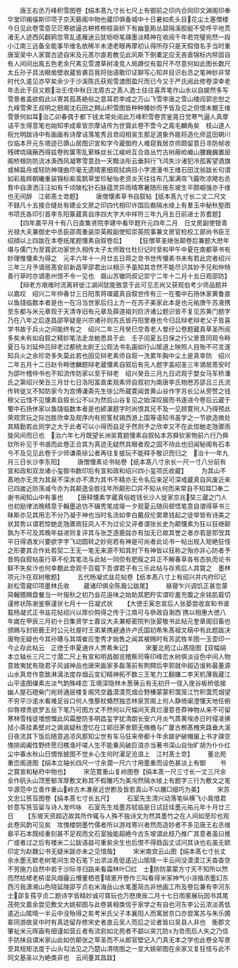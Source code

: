 <!-- { "loadSidebar": true } -->
　　唐王右丞万峰积雪图卷【绢本髙九寸长七尺上有御前之印内合同印文渊阁印奉华堂印揭徯斯印项子京天籁阁中物也蔵印俱备城中十日暑如炙头目花尘土塞僧楼今日见此卷雪意茫茫寒欲逼古栟修栁枝袅矫下有幽篁厠丛碧隔溪胶艇不受呼平地贯渚无人迹西风翻鸦忽零乱逺雁迷云犹呖呖笔疎墨淡精神在收阅千年若完璧宛然一段小江南三远备全能事毕维名依稀半未漶老眼再摩初认得所存只是天假借名手当时重唐室吴中人家寳古迹自宋及元髙尔直若教见此风斯下倒橐定应无吝啬锦标内帑固自有人间间出鳯五色老余尺素见雪渡草树凌竞人局蹐仅有盈尺不尽意何如此图长数尺太丘孙子具法眼凿壁收蔵皆袭百我将拙语敢印证聊写心知并目识右丞之笔神妙非常时代久逺见亦罕矣余少于沙溪陈氏获观雪渡图盈尺而已今又于严氏阅此修卷深幸老年击此于目又题治壬戌中秋日沈周古之髙人逸士往往喜弄笔作山水以自娱然多写雪景者盖欲假此以寄其孤髙絶俗之意耳若李成之万山飞雪李唐之雪山楼阎郭忠恕之九峰雪霁王叔明之劒阁沈石田之闗山积雪图皆种种臻妙而予皆及见之但恨未覩王维雪景何如耳治乙卯春偶于都下钱太常处阅此万峰积雪卷赏鉴竟日觉寒气逼人真摩诘平生得意笔也始知李成辈皆宗摩诘传为世寳此卷不啻今之鳯毛麟角矣　枝山道人祝允明跋诗中有画画有诗摩诘落笔秀且竒阎相吴生那足道象外能将造化师蓝田辋川仅临本开元东塔迹已隳山居图识宣和字今蔵御府人难窥我居京师颇留意日寻防帧收残碑琉璃厰西得兹卷败箧零乱萦蛛丝长江峻岭互合沓丛竹古树蔽崄巇山腰巍巍置层阁桥根防防流冰澌西风凝寒雪意劲一天黯淡彤云垂斜行飞鸿失沙渚犯冷孤客望酒旗或棹扁舟或轻防神理曲尽毫无遗晴窻细观拭病目小字漶漫书王维石田沈翁跋长句谓如彩鳯辉朝曦重装锦标紫鸾鹊草堂珍秘怡老资炎天往往布几案满帘飞霰吹凉飔右丞胷中自潇洒汪汪如有千顷陂松针石脉蕴灵异雨晴寒暑随形施东坡生平颇崛强亦于维也无间辞　江邨髙士竒题】
　　唐僧懐素草书自叙帖【纸本髙九寸长二丈二尺文不録凡十五接合缝处有建业文房之印四代相印许国后裔隔水绫上有羣玉中秘秋壑图书项氏各印引首李东阳篆蔵真自序四大字大中祥符三年九月五日前进士苏耆题】
　　【四年嘉平月十有八日直集贤院李建中看毕题升元四年二月　日文房副使银青光禄大夫兼御史中丞臣邵周重装崇英殿副使知崇英院事兼文房官检校工部尚书臣王绍顔以上四跋在本卷纸尾题懐素自叙卷后】
　　【狂僧草圣继张颠卷后兼题大厯年堪与儒门为至寳武功家世久相传太子太师致仕杜衍记时至和甲午中夏在南都草书有妙理惟懐素为得之　元丰六年十一月廿五日蒋之竒书世传懐素书未有若此完者绍兴三年三月予谪居髙安前新昌宰邵君出以相示予虽知其竒然不能尽识其妙予兄和仲特善行草时亦谪恵州恨不令一见也　眉山苏辙同叔记崇宁二年十二月十五日观邵防】
　　【辩老方艰难时流离转徙江湖间犹能致意于此可见志尚又获观伯考少师品题并以嘉叹　绍兴二年仲春廿三日阳羡蒋璨蔵真自叙世传有三一在蜀中石扬休家黄鲁直以鱼牋临数本者是也一在冯当世家后归上方一在苏子美家此本是也元祐庚午苏液携至东都与米元章观于天清寺旧有元章及薛道祖刘巨济诸公题识皆不复见苏黄门题字乃在八年之后遂昌邵宰疑是兴宗诸孙则苏氏皆丹阳里巷也今归吕辩老辩老父子皆喜学书故于兵火之间能终有之　绍兴二年三月癸巳空青老人曽纡公卷题蔵真草圣所阅多矣未有如自叙之精妙笔法走龙虵悉具于此　壬子闰夏五日保之行父景晋同观令畤夏日与刘延仲吕辩老过都统太尉王公观法书名画如行山隂道上映照人目殆不可言遂知兵火之余珍竒多失莫此若也因见辩老素师自叙一洗累年胸中尘土是真幸防　绍兴二年五月十二日赵令畤徳麟题辩老蔵懐素自叙后有先人题字盖绍圣三年谪居髙安时为邵叶稽仲书也不知流传防家以至于辩老　绍兴癸丑三月九日迟观于婺女马军桥潘氏之第绍兴癸丑三月廿七日洛阳富直柔观素师自叙初为南唐李氏物厯苏邵吕三氏流传转徙又不知防家今为宫傅谦斋先生徐公所蔵寛闻昔黄山谷作字苏长公从旁赞之钱穆父云惜不见懐素自叙长公不以为然后山谷复见之始深叹服而书遂进今卷后云蔵于蜀中石扬休家以鱼牋临数本者是也颍濵题字时尚恨其兄不及一见顾寛何人乃得预此荣观赏玩之际岂胜欣幸及观序内有担笈杖锡西游上国等语知书虽学之一节欲造微处其精勤若此则学之大于此者可以小得而自足乎然则予之欣幸又不在此惊虵走虺骤雨旋风间而已也　治六年七月既望长洲吴寛题懐素自叙帖本苏舜钦家物前六行乃舜钦所补见于书谱而此卷正合其为真迹无疑然具眼者观之固不待此也旧闻秘阁有石本今不及见见此卷于少师谦斋徐公者再往复披玩不能释手敬识而归之　治十一年九月三日长沙李东阳】
　　唐僧懐素论书帖卷【纸本髙八寸余长一尺一寸八分前有宣和政和双龙诸小玺御书数印后有宣和政和绍兴四小玺项氏收蔵】
　　为其山不髙地亦无灵为其泉不深水亦不清为其书不精亦无令名后来足可深戒蔵真自风废近来已四嵗近防荡减今亦为其颠逸全胜往年所颠形□异不知从何而来常自不知耳□奉二谢书闻知山中有事也
　　【唐释懐素字蔵真俗姓钱长沙人徙家京兆奘三蔵之门人也初励律法晚精意于翰墨追仿不辍秃笔成塜一夕观夏云随风顿悟笔意自谓得草书三昧斯亦见其用志不分乃凝于神也当时名流如李白戴叔伦窦臮钱起之徒举皆有诗美之状其势以谓若惊虵走虺骤雨狂风人不为过论又评者谓张长史为颠懐素为狂以狂继颠孰为不可及其晚年益进则复评其与张芝逐鹿兹亦有加无已故其誉之者亦若是耶攷其平日得酒发兴要欲字字飞动圆转之妙宛若有神是可尚者此论书一帖出规入矩絶狂怪之形要其合作处若契二王无一笔无来源不知其肘下有神皆以狂称之殆亦非心防者予昔购自叙帖虽行草不伦其笔法与此帖一同但有肥瘦之异正不解春草各有态执而论书鲜不失矣汴也何幸覩此竒观千百载下吾谓君子有三乐此帖与存焉后人其寳之　墨林项元汴在双树敬题】
　　五代杨凝式韭花帖卷【纸本髙八寸上有绍兴并内府印记赵松雪蔵印项墨林氏收
　　蔵诸印俱全陈眉公跋尾】
　　昼寝乍兴调饥正甚忽蒙简翰猥赐盘餐当一叶报秋之初乃韭花逞味之始助其肥羜实谓珍羞充腹之余铭肌载切谨修状陈谢鉴察谨状七月十一日凝式状
　　【大徳壬寅忠宣后人张晏尝收宣和书谱载杨凝式正书韭花帖绍兴以厚价购得之传于江南可与叅政自淛西携以相惠大徳八年嵗在甲辰三月初十日集贤学士嘉议大夫兼枢密院判张晏敬书此帖元奎章阁旧畜也颁赐与封钜鹿王时公元社屋时王弟某携避通许卢氏国初希朱髙祖文稿中有此题跋决唐物无疑也今其孙瑭与其壻崔应奎秀才始售之闻其被赐时有苏武牧羊图一玉壶印一今止存此帖云　正徳壬申夏通许人贾希朱记】
　　宋董北苑江山髙隐图【双幅绢本立轴长三尺二寸濶二尺上有宣和明昌御览稽察司等印峰峦水树俱淡设色中间人物意致夷犹有隐君子风诚神品也唐宋画家多磊落前有荆闗后李郭就中超迈谁称最董源山水真竒作意致淋漓法度存烟云变幻精神拓不数三王笔力工翻嫌二李天机薄我蔵江山平逺图缣素古淡气韵殊峰峦互境深隐林木葱蒨云有无初开一径入崖谷板桥低接幽人屋石磴柴门宛转通层楼复阁凭空矗漠漠荒烟合野榛蒙蒙积霭笼江竹积霭荒烟望不穷平沙逺水看难足谷口何人曳藜杖翛然独恣林泉赏阁上何人静倚阑澄懐天地任俯仰胷襟贵欲罗五岳下笔乃可图方丈不然何以尺幅间天真烂漫意苍莽神物从来不可留寒林雪栈徒増想慨此风霜歴防多明昌玺字犹清朗长安六月炎气蒸黄埃赤日时侵凌拂拭小斋挂素壁对之飒飒疑秋澄忆在江邨旧茅舍颇无脩檐与广厦古栁髙槐夹路垂大溪日夜流其下饭后随意追凉风那知尘世有车马狂来帝都十年余跛驴破帽屡上书才疎空愧排阊阖性野终愿归樵渔吁嗟人生不能乗风破巨浪亦当著书深山自怡旷胡为仆仆红尘中春水秋山日惆怅披图不觉乡心生何时濯足沧浪上　江村髙士竒】
　　董北苑重峦阁道图【绢本立轴长四尺一寸余濶一尺六寸用墨重而设色甚淡上有御
　　书之寳宣和秘府中物也】
　　宋范寛重山复岭图卷【绢本髙一尺三寸长一丈三尺余全作矾头山顶葱郁浑厚敷文称其不假雕巧为美洵然隔水绫上有题字三行为敷文之笔华源范中立善作重山岭古木瀑泉近世尠及皆若真山不以雕□细巧为美】
　　宋苏文忠公筼筜图卷【绢本髙七寸长五尺】
　　石室先生清兴动落笔纵横飞小鳯借君妙意写筼筜留与诗人发吟咏　石室先生戏墨苏轼临是日试廷珪墨元祐元年十月廿三日
　　【东坡天资超迈故其所作辄与人殊不独诗文为然其墨竹之在人间如至珍也观此卷风韵可见矣　攻愧楼钥墨竹儒者所以游戏寄兴者然而造妙者不多见唐王右丞维皋平石本既经重刻甚不足观而文石室独能超絶今古东坡谓此枝乃推广其意者虽曰推广或者过之后有楼米二公跋语益可重矣余生也后恨不得趋函丈试问其诀也右虽无欵印定为赵魏公书无疑米跋亦未之见惜哉】
　　宋米南宫云山图【绢本髙七寸长丈余水墨无欵老树笔间生竒石笔下出浓淡髙低逺近山隂晴一半云间没漠漠江天杳杳空不劳施力自然中若于沙际寻归路来看霜林叶□红　士防防蒙蒙方寸天不知所以然而然枯槎老枿湿风烟霾云懵董栖苍晴窻开卷作三叫看得米家神气小涂揩浓墨幻东西污我潇湘山色晓延陵邵亨贞右米海岳山水笔墨简古非他画工所及卷后兼有李河东士邵复孺亨贞二题诗字皆精妙诚可寳玩也万厯庚辰二月十七日雨窻展玩因书其尾　茂苑文嘉余尝见敷文大姚邨图与此卷甚相类信乎家学之有自也河东李公云浓淡髙低逺近山隂晴一半云中没殆得之矣考米氏父子本襄阳人而寓居京口亦尝寓苏与朱乐圃辈同游故吴中时有真迹留存修宋史者直云吴人而后之论者皆曰吴县人非也　衡郡文肇祉米元晖画有细谨如营丘者有流宕如北苑者不颛以突兀防为竒而后人失之乃信手防抹自谓米家山此如仿颠张之草圣而不从郎官壁记入门真无本之学也此卷全写景至其规矩法度于山头勾法见之乃楚山清晓图之一变大姚邨图在余家又复狂怪与此不同文基圣以为絶类非也　云间董其昌跋】
